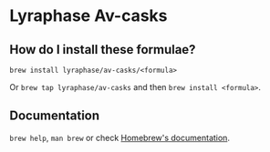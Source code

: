 # Lyraphase Av-casks

## How do I install these formulae?

`brew install lyraphase/av-casks/<formula>`

Or `brew tap lyraphase/av-casks` and then `brew install <formula>`.

## Documentation

`brew help`, `man brew` or check [Homebrew's documentation](https://docs.brew.sh).
